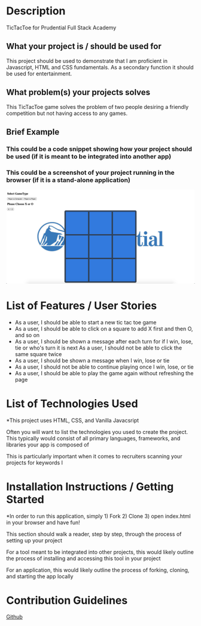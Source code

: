 # Description
TicTacToe for Prudential Full Stack Academy

## What your project is / should be used for
This project should be used to demonstrate that I am proficient in Javascript, HTML and CSS fundamentals. As a secondary function it should be used for entertainment.

## What problem(s) your projects solves
This TicTacToe game solves the problem of two people desiring a friendly competition but not having access to any games.

## Brief Example

### This could be a code snippet showing how your project should be used (if it is meant to be integrated into another app)

### This could be a screenshot of your project running in the browser (if it is a stand-alone application)

![screenshot](./gameScreenshot.png)

# List of Features / User Stories

* As a user, I should be able to start a new tic tac toe game
* As a user, I should be able to click on a square to add X first and then O, and so on
* As a user, I should be shown a message after each turn for if I win, lose, tie or who's turn it is next
As a user, I should not be able to click the same square twice
* As a user, I should be shown a message when I win, lose or tie
* As a user, I should not be able to continue playing once I win, lose, or tie
* As a user, I should be able to play the game again without refreshing the page


# List of Technologies Used

*This project uses HTML, CSS, and Vanilla Javacsript

Often you will want to list the technologies you used to create the project.
This typically would consist of all primary languages, frameworks, and libraries your app is composed of

This is particularly important when it comes to recruiters scanning your projects for keywords
I
# Installation Instructions / Getting Started

*In order to run this application, simply 1) Fork 2) Clone 3) open index.html in your browser and have fun!

This section should walk a reader, step by step, through the process of setting up your project

For a tool meant to be integrated into other projects, this would likely outline the process of installing and accessing this tool in your project

For an application, this would likely outline the process of forking, cloning, and starting the app locally

# Contribution Guidelines

[Github](https://github.com/GDS83192/ticTacToe)


